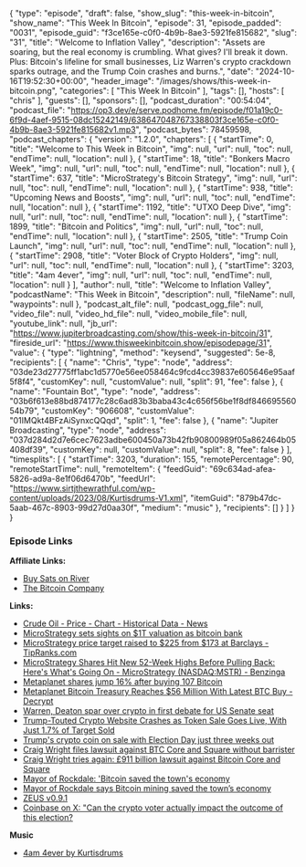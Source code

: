 {
  "type": "episode",
  "draft": false,
  "show_slug": "this-week-in-bitcoin",
  "show_name": "This Week In Bitcoin",
  "episode": 31,
  "episode_padded": "0031",
  "episode_guid": "f3ce165e-c0f0-4b9b-8ae3-5921fe815682",
  "slug": "31",
  "title": "Welcome to Inflation Valley",
  "description": "Assets are soaring, but the real economy is crumbling. What gives? I'll break it down. Plus: Bitcoin's lifeline for small businesses, Liz Warren's crypto crackdown sparks outrage, and the Trump Coin crashes and burns.",
  "date": "2024-10-16T19:52:30+00:00",
  "header_image": "/images/shows/this-week-in-bitcoin.png",
  "categories": [
    "This Week In Bitcoin"
  ],
  "tags": [],
  "hosts": [
    "chris"
  ],
  "guests": [],
  "sponsors": [],
  "podcast_duration": "00:54:04",
  "podcast_file": "https://op3.dev/e/serve.podhome.fm/episode/f01a19c0-6f9d-4aef-9515-08dc15242149/638647048767338803f3ce165e-c0f0-4b9b-8ae3-5921fe815682v1.mp3",
  "podcast_bytes": 78459598,
  "podcast_chapters": {
    "version": "1.2.0",
    "chapters": [
      {
        "startTime": 0,
        "title": "Welcome to This Week in Bitcoin",
        "img": null,
        "url": null,
        "toc": null,
        "endTime": null,
        "location": null
      },
      {
        "startTime": 18,
        "title": "Bonkers Macro Week",
        "img": null,
        "url": null,
        "toc": null,
        "endTime": null,
        "location": null
      },
      {
        "startTime": 637,
        "title": "MicroStrategy's Bitcoin Strategy",
        "img": null,
        "url": null,
        "toc": null,
        "endTime": null,
        "location": null
      },
      {
        "startTime": 938,
        "title": "Upcoming News and Boosts",
        "img": null,
        "url": null,
        "toc": null,
        "endTime": null,
        "location": null
      },
      {
        "startTime": 1192,
        "title": "UTXO Deep Dive",
        "img": null,
        "url": null,
        "toc": null,
        "endTime": null,
        "location": null
      },
      {
        "startTime": 1899,
        "title": "Bitcoin and Politics",
        "img": null,
        "url": null,
        "toc": null,
        "endTime": null,
        "location": null
      },
      {
        "startTime": 2505,
        "title": "Trump Coin Launch",
        "img": null,
        "url": null,
        "toc": null,
        "endTime": null,
        "location": null
      },
      {
        "startTime": 2908,
        "title": "Voter Block of Crypto Holders",
        "img": null,
        "url": null,
        "toc": null,
        "endTime": null,
        "location": null
      },
      {
        "startTime": 3203,
        "title": "4am 4ever",
        "img": null,
        "url": null,
        "toc": null,
        "endTime": null,
        "location": null
      }
    ],
    "author": null,
    "title": "Welcome to Inflation Valley",
    "podcastName": "This Week in Bitcoin",
    "description": null,
    "fileName": null,
    "waypoints": null
  },
  "podcast_alt_file": null,
  "podcast_ogg_file": null,
  "video_file": null,
  "video_hd_file": null,
  "video_mobile_file": null,
  "youtube_link": null,
  "jb_url": "https://www.jupiterbroadcasting.com/show/this-week-in-bitcoin/31",
  "fireside_url": "https://www.thisweekinbitcoin.show/episodepage/31",
  "value": {
    "type": "lightning",
    "method": "keysend",
    "suggested": 5e-8,
    "recipients": [
      {
        "name": "Chris",
        "type": "node",
        "address": "03de23d27775ff1abc1d5770e56ee058464c9fcd4cc39837e605646e95aaf5f8f4",
        "customKey": null,
        "customValue": null,
        "split": 91,
        "fee": false
      },
      {
        "name": "Fountain Bot",
        "type": "node",
        "address": "03b6f613e88bd874177c28c6ad83b3baba43c4c656f56be1f8df84669556054b79",
        "customKey": "906608",
        "customValue": "01IMQkt4BFzAiSynxcQQqd",
        "split": 1,
        "fee": false
      },
      {
        "name": "Jupiter Broadcasting",
        "type": "node",
        "address": "037d284d2d7e6cec7623adbe600450a73b42fb90800989f05a862464b05408df39",
        "customKey": null,
        "customValue": null,
        "split": 8,
        "fee": false
      }
    ],
    "timesplits": [
      {
        "startTime": 3203,
        "duration": 155,
        "remotePercentage": 90,
        "remoteStartTime": null,
        "remoteItem": {
          "feedGuid": "69c634ad-afea-5826-ad9a-8e1f06d6470b",
          "feedUrl": "https://www.sirtjthewrathful.com/wp-content/uploads/2023/08/Kurtisdrums-V1.xml",
          "itemGuid": "879b47dc-5aab-467c-8903-99d27d0aa30f",
          "medium": "music"
        },
        "recipients": []
      }
    ]
  }
}


### Episode Links

**Affiliate Links:**

* [Buy Sats on River](https://river.com/signup?r=3CT4V56E)
* [The Bitcoin Company](https://app.thebitcoincompany.com/signup?ref=JUPITER)

**Links:**

* [Crude Oil - Price - Chart - Historical Data - News](https://tradingeconomics.com/commodity/crude-oil)
* [MicroStrategy sets sights on $1T valuation as bitcoin bank](https://finance.yahoo.com/video/microstrategy-sets-sights-1t-valuation-204402831.html?guccounter=1)
* [MicroStrategy price target raised to $225 from $173 at Barclays - TipRanks.com](https://www.tipranks.com/news/the-fly/microstrategy-price-target-raised-to-225-from-173-at-barclays)
* [MicroStrategy Shares Hit New 52-Week Highs Before Pulling Back: Here's What's Going On - MicroStrategy (NASDAQ:MSTR) - Benzinga](https://www.benzinga.com/news/24/10/41320228/microstrategy-shares-hit-new-52-week-highs-before-pulling-back-heres-whats-going-on)
* [Metaplanet shares jump 16% after buying 107 Bitcoin](https://cointelegraph.com/news/metaplanet-stock-jumps-after-107-bitcoin-buy)
* [Metaplanet Bitcoin Treasury Reaches $56 Million With Latest BTC Buy - Decrypt](https://decrypt.co/286295/metaplanet-bitcoin-treasury-reaches-56-million-with-latest-btc-buy)
* [Warren, Deaton spar over crypto in first debate for US Senate seat](https://cointelegraph.com/news/elizabeth-warren-john-deaton-spar-over-crypto-senate-debate)
* [Trump-Touted Crypto Website Crashes as Token Sale Goes Live, With Just 1.7% of Target Sold](https://www.coindesk.com/markets/2024/10/15/trump-familys-world-liberty-finance-token-sale-appears-to-go-live-selling-220m-wlfi-in-minutes/)
* [Trump's crypto coin on sale with Election Day just three weeks out](https://www.cnbc.com/2024/10/14/trump-crypto-coin-world-liberty-election-harris.html)
* [Craig Wright files lawsuit against BTC Core and Square without barrister](https://protos.com/craig-wright-files-lawsuit-against-btc-core-and-square-without-barrister/)
* [Craig Wright tries again: £911 billion lawsuit against Bitcoin Core and Square](https://atlas21.com/craig-wright-tries-again-911-billion-lawsuit-against-bitcoin-core-and-square/)
* [Mayor of Rockdale: 'Bitcoin saved the town's economy](https://www.statesman.com/story/opinion/columns/guest/2024/10/07/rockdale-mayor-bitcoin-mining-revived-community-texas/75511247007/)
* [Mayor of Rockdale says Bitcoin mining saved the town’s economy ](https://www.cryptopolitan.com/rockdale-mayor-bitcoin-saved-town-economy/)
* [ZEUS v0.9.1](https://njump.me/nevent1qqsgaekumddcskdh80twqctqrlc35a0mddyxysrkny0j20x6cmt3nrcpp4mhxue69uhkummn9ekx7mqzyq6d9af8fuv43lxjevjx8k474h0c5g0cft8yysw63zqz80c9ejqf2jea3lq)
* [Coinbase on X: "Can the crypto voter actually impact the outcome of this election?](https://x.com/coinbase/status/1846218132261585254)

**Music**

* [4am 4ever by Kurtisdrums](https://podcastindex.org/podcast/6560977?episode=15572708384)
